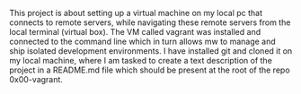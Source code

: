 This project is about setting up a virtual machine on my local pc that connects to remote servers, while navigating these remote servers from the local terminal (virtual box). The VM called vagrant was installed and connected to the command line which in turn allows mw to manage and ship isolated development environments. I have installed git and cloned it on my local machine, where I am tasked to create a text description of the project in a README.md file which should be present at the root of the repo 0x00-vagrant.
